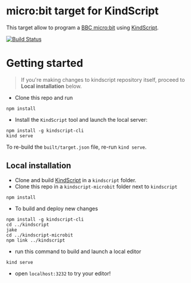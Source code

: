# micro:bit target for KindScript

This target allow to program a [BBC micro:bit](https://www.microbit.co.uk/) using [KindScript](https://github.com/Microsoft/kindscript).

[![Build Status](https://travis-ci.org/Microsoft/kindscript-microbit.svg?branch=master)](https://travis-ci.org/Microsoft/kindscript-microbit)

# Getting started

> If you're making changes to kindscript repository itself, proceed to **Local installation** below.

* Clone this repo and run

```
npm install
```

* Install the `KindScript` tool and launch the local server:

```
npm install -g kindscript-cli
kind serve
```
To re-build the `built/target.json` file, re-run `kind serve`.


## Local installation

* Clone and build [KindScript](https://github.com/Microsoft/kindscript) in a `kindscript` folder.
* Clone this repo  in a `kindscript-microbit` folder next to `kindscript`

```
npm install
```
* To build and deploy new changes

```
npm install -g kindscript-cli
cd ../kindscript
jake
cd ../kindscript-microbit
npm link ../kindscript
```
* run this command to build and launch a local editor

```
kind serve
```
* open `localhost:3232` to try your editor!